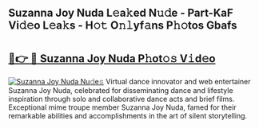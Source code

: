 ## Suzanna Joy Nuda L𝚎a𝚔ed N𝚞𝚍e - Part-KaF Vi𝚍𝚎o L𝚎a𝚔s - H𝚘𝚝 O𝚗𝚕yf𝚊ns P𝚑𝚘tos Gbafs

# <h2><a href="http://kfbg4h0.oniu.top/?m=Suzanna+Joy+Nuda">🔗👉 🔴 Suzanna Joy Nuda P𝚑ot𝚘𝚜 V𝚒d𝚎o</a></h2>

[![Suzanna Joy Nuda Nu𝚍e𝚜](https://i.imgur.com/0qMVB7G.gif)](http://kfbg4h0.oniu.top/?m=Suzanna+Joy+Nuda)
Virtual dance innovator and web entertainer Suzanna Joy Nuda, celebrated for disseminating dance and lifestyle inspiration through solo and collaborative dance acts and brief films. Exceptional mime troupe member Suzanna Joy Nuda, famed for their remarkable abilities and accomplishments in the art of silent storytelling.  
